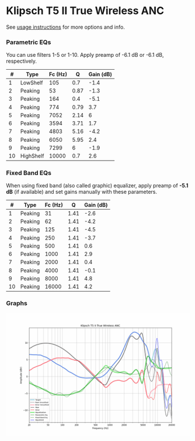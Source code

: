 # Klipsch T5 II True Wireless ANC
See [usage instructions](https://github.com/jaakkopasanen/AutoEq#usage) for more options and info.

### Parametric EQs
You can use filters 1-5 or 1-10. Apply preamp of -6.1 dB or -6.1 dB, respectively.

|   # | Type      |   Fc (Hz) |    Q |   Gain (dB) |
|-----|-----------|-----------|------|-------------|
|   1 | LowShelf  |       105 | 0.7  |        -1.4 |
|   2 | Peaking   |        53 | 0.87 |        -1.3 |
|   3 | Peaking   |       164 | 0.4  |        -5.1 |
|   4 | Peaking   |       774 | 0.79 |         3.7 |
|   5 | Peaking   |      7052 | 2.14 |         6   |
|   6 | Peaking   |      3594 | 3.71 |         1.7 |
|   7 | Peaking   |      4803 | 5.16 |        -4.2 |
|   8 | Peaking   |      6050 | 5.95 |         2.4 |
|   9 | Peaking   |      7299 | 6    |        -1.9 |
|  10 | HighShelf |     10000 | 0.7  |         2.6 |

### Fixed Band EQs
When using fixed band (also called graphic) equalizer, apply preamp of **-5.1 dB** (if available) and set gains manually with these parameters.

|   # | Type    |   Fc (Hz) |    Q |   Gain (dB) |
|-----|---------|-----------|------|-------------|
|   1 | Peaking |        31 | 1.41 |        -2.6 |
|   2 | Peaking |        62 | 1.41 |        -4.2 |
|   3 | Peaking |       125 | 1.41 |        -4.5 |
|   4 | Peaking |       250 | 1.41 |        -3.7 |
|   5 | Peaking |       500 | 1.41 |         0.6 |
|   6 | Peaking |      1000 | 1.41 |         2.9 |
|   7 | Peaking |      2000 | 1.41 |         0.4 |
|   8 | Peaking |      4000 | 1.41 |        -0.1 |
|   9 | Peaking |      8000 | 1.41 |         4.8 |
|  10 | Peaking |     16000 | 1.41 |         4.2 |

### Graphs
![](./Klipsch%20T5%20II%20True%20Wireless%20ANC.png)
